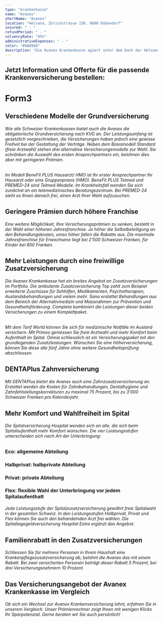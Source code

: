 ```yaml
---
type: "krankenkasse"
name: "Avanex"
shortName: "Avanex"
location: "Helsana, Zürichstrasse 130, 8600 Dübendorf"
insured: " - "
refundPeriod: " - "
solvencyRate: "95%"
administrativeExpenses: " - "
color: "#9A0940"
description: "Die Avanex Krankenkasse agiert unter dem Dach der Helsana Versicherungsgruppe. Im Jahr 2017 erfolgte die Zusammenlegung mit dem Mutterkonzern, um den Kunden auch weiterhin günstige Versicherungspremien bieten zu können. Das Angebot in der Grund- und Zusatzversicherung deckt sich daher mit der Helsana. Bei uns finden Sie das Versicherungsangebot der Avanex im Vergleich."
---
```


## Jetzt Information und Offerte für die passende Krankenversicherung bestellen:

# Form3

## Verschiedene Modelle der Grundversicherung

###### Wie alle Schweizer Krankenkassen bietet auch die Avanex die obligatorische Grundversicherung nach KVG an. Der Leistungsumfang ist gesetzlich vorgeschrieben, die Versicherungen haben jedoch eine gewisse Freiheit bei der Gestaltung der Verträge. Neben dem Basismodell Standard (freie Arztwahl) stehen drei alternative Versicherungsmodelle zur Wahl. Sie schränken die Auswahl des ersten Ansprechpartners ein, belohnen dies aber mit geringeren Prämien.

###### Im Modell BeneFit PLUS Hausarzt/ HMO ist Ihr erster Ansprechpartner Ihr Hausarzt oder eine Gruppenpraxis (HMO). BeneFit PLUS Telmed und PREMED-24 sind Telmed-Modelle. Im Krankheitsfall wenden Sie sich zunächst an ein telemedizinisches Beratungszentrum. Bei PREMED-24 steht es Ihnen danach frei, einen Arzt Ihrer Wahl aufzusuchen.

## Geringere Prämien durch höhere Franchise

###### Eine weitere Möglichkeit, Ihre Versicherungsprämien zu senken, besteht in der Wahl einer höheren Jahresfranchise. Je höher die Selbstbeteiligung an den Behandlungskosten, umso höher fallen die Rabatte aus. Die maximale Jahresfranchise für Erwachsene liegt bei 2'500 Schweizer Franken, für Kinder bei 600 Franken.

## Mehr Leistungen durch eine freiwillige Zusatzversicherung

###### Die Avanex Krankenkasse hat ein breites Angebot an Zusatzversicherungen im Portfolio. Die ambulante Zusatzversicherung Top zahlt zum Beispiel erweiterte Zuschüsse für Sehhilfen, Medikamenten, Psychotherapien, Auslandsbehandlungen und vielem mehr. Sana erstattet Behandlungen aus dem Bereich der Alternativmedizin und Massnahmen zur Prävention und Gesundheitsförderung. Completa kombiniert die Leistungen dieser beiden Versicherungen zu einem Komplettpaket.

###### Mit dem Tarif World können Sie sich für medizinische Notfälle im Ausland versichern. Mit Primeo geniessen Sie freie Arztwahl und mehr Komfort beim Aufenthalt im Spital. Omnia schliesslich ist ein Versicherungspaket mit den grundlegenden Zusatzleistungen. Wünschen Sie eine Höherversicherung, können Sie diese alle fünf Jahre ohne weitere Gesundheitsprüfung abschliessen.

## DENTAPlus Zahnversicherung

###### Mit DENTAPlus bietet die Avanex auch eine Zahnzusatzversicherung an. Erstattet werden die Kosten für Zahnbehandlungen, Dentalhygiene und Zahnfehlstellungskorrekturen zu maximal 75 Prozent, bis zu 3'000 Schweizer Franken pro Kalenderjahr.

## Mehr Komfort und Wahlfreiheit im Spital

###### Die Spitalversicherung Hospital wenden sich an alle, die sich beim Spitalaufenthalt mehr Komfort wünschen. Die vier Leistungsstufen unterscheiden sich nach Art der Unterbringung:

### Eco: allgemeine Abteilung

### Halbprivat: halbprivate Abteilung

### Privat: private Abteilung

### Flex: flexible Wahl der Unterbringung vor jedem Spitalaufenthalt

###### Jede Leistungsstufe der Spitalzusatzversicherung gewährt freie Spitalwahl in der gesamten Schweiz. In den Leistungsstufen Halbprivat, Privat und Flex können Sie auch den behandelnden Arzt frei wählen. Die Spitaltagegeldversicherung Hospital Extra ergänzt das Angebot.

## Familienrabatt in den Zusatzversicherungen

###### Schliessen Sie für mehrere Personen in Ihrem Haushalt eine Krankenpflegezusatzversicherung ab, belohnt die Avanex das mit einem Rabatt. Bei zwei versicherten Personen beträgt dieser Rabatt 5 Prozent, bei drei Versicherungsnehmern 10 Prozent.

## Das Versicherungsangebot der Avanex Krankenkasse im Vergleich

###### Ob sich ein Wechsel zur Avanex Krankenversicherung lohnt, erfahren Sie in unserem Vergleich. Unser Prämienrechner zeigt Ihnen mit wenigen Klicks Ihr Sparpotenzial. Gerne beraten wir Sie auch persönlich!
